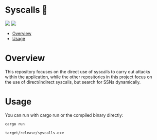 # Syscalls 🦀

<p align="left">
	<a href="https://www.rust-lang.org/"><img src="https://img.shields.io/badge/made%20with-Rust-red"></a>
	<a href="#"><img src="https://img.shields.io/badge/platform-windows-blueviolet"></a>
</p>

- [Overview](#overview)
- [Usage](#usage)

# Overview
This repository focuses on the direct use of syscalls to carry out attacks within the application, while the other repositories in this project focus on the use of direct/indirect syscalls, but search for SSNs dynamically.

# Usage 

You can run with cargo run or the compiled binary directly:
```sh
cargo run
```
```sh
target/release/syscalls.exe
```